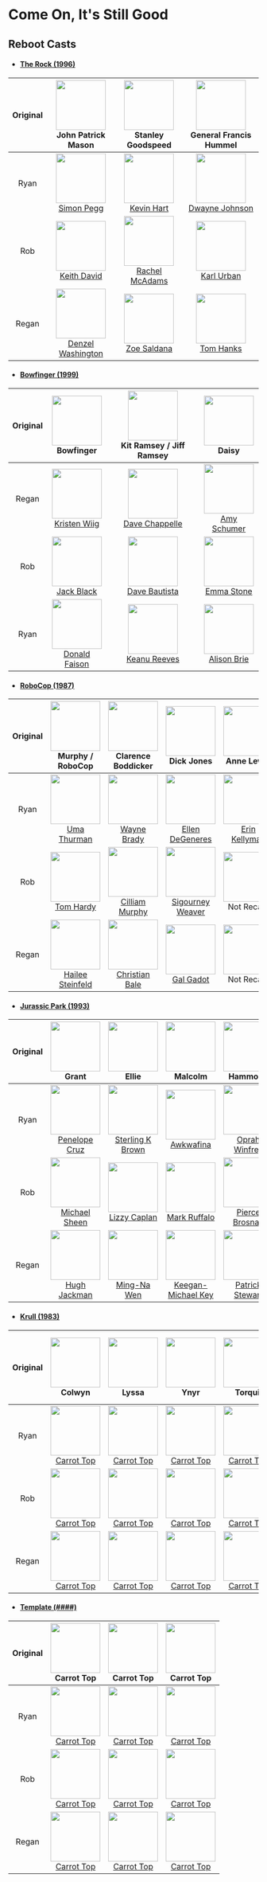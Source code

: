 # Come On, It's Still Good

## Reboot Casts

* #### [The Rock (1996)](https://www.imdb.com/title/tt0117500/)

|Original|<img src="https://m.media-amazon.com/images/M/MV5BMTgwNDY5NzcxNV5BMl5BanBnXkFtZTYwMDU4NDc3._V1_UX100_CR0,0,100,100_AL_.jpg" width="100"><br>John Patrick Mason|<img src="https://m.media-amazon.com/images/M/MV5BMTYyNzYyMDg0OF5BMl5BanBnXkFtZTYwMjU4NDc3._V1_UX100_CR0,0,100,100_AL_.jpg" width="100"><br>Stanley Goodspeed|<img src="https://m.media-amazon.com/images/M/MV5BMjAyNzAzNjg1OV5BMl5BanBnXkFtZTYwNTU4NDc3._V1_UX100_CR0,0,100,100_AL_.jpg" width="100"><br>General Francis Hummel|
|:--:|:--:|:--:|:--:|
|Ryan|<img src="https://m.media-amazon.com/images/M/MV5BNzMwODE1NjA3OV5BMl5BanBnXkFtZTgwNTY5MzM2OTE@._V1_UX214_CR0,0,214,317_AL_.jpg" width="100"><br>[Simon Pegg](https://www.imdb.com/name/nm0670408/)|<img src="https://m.media-amazon.com/images/M/MV5BMTY4OTAxMjkxN15BMl5BanBnXkFtZTgwODg5MzYyMTE@._V1_SY1000_CR0,0,665,1000_AL_.jpg" width="100"><br>[Kevin Hart](https://www.imdb.com/name/nm0366389/)|<img src="https://m.media-amazon.com/images/M/MV5BMTkyNDQ3NzAxM15BMl5BanBnXkFtZTgwODIwMTQ0NTE@._V1_UX214_CR0,0,214,317_AL_.jpg" width="100"><br>[Dwayne Johnson](https://www.imdb.com/name/nm0425005/)|
|Rob|<img src="https://m.media-amazon.com/images/M/MV5BMTI5OTU4ODI1MF5BMl5BanBnXkFtZTcwMjU1NjkyNA@@._V1_UY317_CR19,0,214,317_AL_.jpg" width="100"><br>[Keith David](https://www.imdb.com/name/nm0202966/)|<img src="https://m.media-amazon.com/images/M/MV5BMTY5ODcxMDU4NV5BMl5BanBnXkFtZTcwMjAzNjQyNQ@@._V1_UY317_CR2,0,214,317_AL_.jpg" width="100"><br>[Rachel McAdams](https://www.imdb.com/name/nm1046097/)|<img src="https://m.media-amazon.com/images/M/MV5BMTU2Njg3MDgyN15BMl5BanBnXkFtZTcwNjgyNTA4Mg@@._V1_UY317_CR5,0,214,317_AL_.jpg" width="100"><br>[Karl Urban](https://www.imdb.com/name/nm0881631/)|
|Regan|<img src="https://m.media-amazon.com/images/M/MV5BMjE5NDU2Mzc3MV5BMl5BanBnXkFtZTcwNjAwNTE5OQ@@._V1_UY317_CR12,0,214,317_AL_.jpg" width="100"><br>[Denzel Washington](https://www.imdb.com/name/nm0000243/)|<img src="https://m.media-amazon.com/images/M/MV5BMTM2MjIwOTc0Nl5BMl5BanBnXkFtZTcwNzQ5ODM1Mw@@._V1_UX214_CR0,0,214,317_AL_.jpg" width="100"><br>[Zoe Saldana](https://www.imdb.com/name/nm0757855/)|<img src="https://m.media-amazon.com/images/M/MV5BMTQ2MjMwNDA3Nl5BMl5BanBnXkFtZTcwMTA2NDY3NQ@@._V1_UY317_CR2,0,214,317_AL_.jpg" width="100"><br>[Tom Hanks](https://www.imdb.com/name/nm0000158/)|

* #### [Bowfinger (1999)](https://www.imdb.com/title/tt0131325/)

|Original|<img src="https://m.media-amazon.com/images/M/MV5BMTY0MTIyOTkyMF5BMl5BanBnXkFtZTYwNzE0Mjg0._V1_.jpg" width="100"><br>Bowfinger|<img src="https://m.media-amazon.com/images/M/MV5BMjA4OTczOTQ4MF5BMl5BanBnXkFtZTYwNTQxMTI1._V1_.jpg" width="100"><br>Kit Ramsey / Jiff Ramsey|<img src="https://m.media-amazon.com/images/M/MV5BMTk3Mjk2Mjg1Ml5BMl5BanBnXkFtZTYwOTExMTI1._V1_.jpg" width="100"><br>Daisy|
|:--:|:--:|:--:|:--:|
|Regan|<img src="https://m.media-amazon.com/images/M/MV5BMTg5MTA0MDA5NF5BMl5BanBnXkFtZTgwODMyMjA1NzE@._V1_UY317_CR1,0,214,317_AL_.jpg" width="100"><br>[Kristen Wiig](https://www.imdb.com/name/nm1325419/)|<img src="https://m.media-amazon.com/images/M/MV5BOTIyMjgzMjczNV5BMl5BanBnXkFtZTYwNjM4NzUz._V1_UY317_CR5,0,214,317_AL_.jpg" width="100"><br>[Dave Chappelle](https://www.imdb.com/name/nm0152638/)|<img src="https://m.media-amazon.com/images/M/MV5BOTQ3MDc1MTI2Nl5BMl5BanBnXkFtZTcwMzYxMDgzOQ@@._V1_UY317_CR37,0,214,317_AL_.jpg" width="100"><br>[Amy Schumer](https://www.imdb.com/name/nm2154960/)|
|Rob|<img src="https://m.media-amazon.com/images/M/MV5BYTFiMWNlNmItMDRiYy00NzA4LWE5YjItZmViNWQ2NzhhOWZlXkEyXkFqcGdeQXVyMTA2Mjc5ODMy._V1_UY317_CR16,0,214,317_AL_.jpg" width="100"><br>[Jack Black](https://www.imdb.com/name/nm0085312/)|<img src="https://m.media-amazon.com/images/M/MV5BMTUzOTMxMjM2Ml5BMl5BanBnXkFtZTcwOTEyMTA1Nw@@._V1_SY1000_CR0,0,666,1000_AL_.jpg" width="100"><br>[Dave Bautista](https://www.imdb.com/name/nm1176985/)|<img src="https://m.media-amazon.com/images/M/MV5BMjI4NjM1NDkyN15BMl5BanBnXkFtZTgwODgyNTY1MjE@._V1_UX214_CR0,0,214,317_AL_.jpg" width="100"><br>[Emma Stone](https://www.imdb.com/name/nm1297015/)|
|Ryan|<img src="https://m.media-amazon.com/images/M/MV5BMTQ1NDQ2MzA2NV5BMl5BanBnXkFtZTcwODQ0MzUwNA@@._V1_UY317_CR9,0,214,317_AL_.jpg" width="100"><br>[Donald Faison](https://www.imdb.com/name/nm0265668/)|<img src="https://m.media-amazon.com/images/M/MV5BNjUxNDcwMTg4Ml5BMl5BanBnXkFtZTcwMjU4NDYyOA@@._V1_UY317_CR15,0,214,317_AL_.jpg" width="100"><br>[Keanu Reeves](https://www.imdb.com/name/nm0000206/)|<img src="https://m.media-amazon.com/images/M/MV5BMjJkNDg5ZDctM2RlZS00NjFmLTkxZjktMWE5NGQzMDg4NDFhXkEyXkFqcGdeQXVyMTMwMDM1OTQ@._V1_UY317_CR8,0,214,317_AL_.jpg" width="100"><br>[Alison Brie](https://www.imdb.com/name/nm1555340/)|

* #### [RoboCop (1987)](https://www.imdb.com/title/tt0093870/)

|Original|<img src="https://m.media-amazon.com/images/M/MV5BMjA5MjcwOTAyOV5BMl5BanBnXkFtZTYwMjU3MzI3._V1_.jpg" width="100"><br>Murphy / RoboCop|<img src="https://m.media-amazon.com/images/M/MV5BMTMwODE3MDk3OF5BMl5BanBnXkFtZTcwMzMwODU2NA@@._V1_SY1000_CR0,0,671,1000_AL_.jpg" width="100"><br>Clarence Boddicker|<img src="https://i.imgur.com/r9lrSl7.jpg" width="100"><br>Dick Jones|<img src="https://m.media-amazon.com/images/M/MV5BMTc5OTc3OTI4OF5BMl5BanBnXkFtZTYwODU3MzI3._V1_.jpg" width="100"><br>Anne Lewis|<img src="https://i.imgur.com/QCxp2by.jpg" width="100"><br>Bob Morton|
|:--:|:--:|:--:|:--:|:--:|:--:|
|Ryan|<img src="https://m.media-amazon.com/images/M/MV5BMjMxNzk1MTQyMl5BMl5BanBnXkFtZTgwMDIzMDEyMTE@._V1_SY1000_CR0,0,665,1000_AL_.jpg" width="100"><br>[Uma Thurman](https://www.imdb.com/name/nm0000235/)|<img src="https://m.media-amazon.com/images/M/MV5BMTU0MzM1NjEyMl5BMl5BanBnXkFtZTcwMjExMDM2NQ@@._V1_SY1000_CR0,0,725,1000_AL_.jpg" width="100"><br>[Wayne Brady](https://www.imdb.com/name/nm0103750/)|<img src="https://m.media-amazon.com/images/M/MV5BNDAwMzAyNDEzMV5BMl5BanBnXkFtZTcwMDU3MTAxMw@@._V1_.jpg" width="100"><br>[Ellen DeGeneres](https://www.imdb.com/name/nm0001122/)|<img src="https://m.media-amazon.com/images/M/MV5BMTcwMzAxMTgwOF5BMl5BanBnXkFtZTgwMzEyOTA2NTM@._V1_SY1000_CR0,0,862,1000_AL_.jpg" width="100"><br>[Erin Kellyman](https://www.imdb.com/name/nm7210986/)|<img src="https://m.media-amazon.com/images/M/MV5BNzg0MzA4MTY5M15BMl5BanBnXkFtZTcwODg2MTIwOQ@@._V1_SY1000_CR0,0,688,1000_AL_.jpg" width="100"><br>[Jon Hamm](https://www.imdb.com/name/nm0358316/)|
|Rob|<img src="https://m.media-amazon.com/images/M/MV5BMTQ3ODEyNjA4Nl5BMl5BanBnXkFtZTgwMTE4ODMyMjE@._V1_SY1000_CR0,0,666,1000_AL_.jpg" width="100"><br>[Tom Hardy](https://www.imdb.com/name/nm0362766/)|<img src="https://m.media-amazon.com/images/M/MV5BMTUzMjg1NzIyOV5BMl5BanBnXkFtZTYwMzg2Mjgy._V1_.jpg" width="100"><br>[Cilliam Murphy](https://www.imdb.com/name/nm0614165/)|<img src="https://m.media-amazon.com/images/M/MV5BMTk1MTcyNTE3OV5BMl5BanBnXkFtZTcwMTA0MTMyMw@@._V1_.jpg" width="100"><br>[Sigourney Weaver](https://www.imdb.com/name/nm0000244/)|<img src="https://i.imgur.com/EZYs7EI.jpg" width="100"><br>Not Recast|<img src="https://i.imgur.com/EZYs7EI.jpg" width="100"><br>Not Recast|
|Regan|<img src="https://m.media-amazon.com/images/M/MV5BMGFmZDVhZDUtZWIyNC00NzBjLTg0ZGEtY2FhMjJlZWJhZjBlXkEyXkFqcGdeQXVyMTcwNzE4OTI@._V1_SY1000_SX1000_AL_.jpg" width="100"><br>[Hailee Steinfeld](https://www.imdb.com/name/nm2794962/)|<img src="https://m.media-amazon.com/images/M/MV5BMTkxMzk4MjQ4MF5BMl5BanBnXkFtZTcwMzExODQxOA@@._V1_SY1000_CR0,0,665,1000_AL_.jpg" width="100"><br>[Christian Bale](https://www.imdb.com/name/nm0000288/)|<img src="https://m.media-amazon.com/images/M/MV5BMjUzZTJmZDItODRjYS00ZGRhLTg2NWQtOGE0YjJhNWVlMjNjXkEyXkFqcGdeQXVyMTg4NDI0NDM@._V1_.jpg" width="100"><br>[Gal Gadot](https://www.imdb.com/name/nm2933757/)|<img src="https://i.imgur.com/EZYs7EI.jpg" width="100"><br>Not Recast|<img src="https://i.imgur.com/EZYs7EI.jpg" width="100"><br>Not Recast|

* #### [Jurassic Park (1993)](https://www.imdb.com/title/tt0107290/)

|Original|<img src="https://m.media-amazon.com/images/M/MV5BMjUyMTU0MzA0MF5BMl5BanBnXkFtZTgwNTA4MTQ4NjM@._V1_SY1000_CR0,0,666,1000_AL_.jpg" width="100"><br>Grant|<img src="https://m.media-amazon.com/images/M/MV5BMjI3NzY0MDQxMF5BMl5BanBnXkFtZTcwNzMwMzcyNw@@._V1_SY1000_CR0,0,666,1000_AL_.jpg" width="100"><br>Ellie|<img src="https://m.media-amazon.com/images/M/MV5BY2ViNDIwNmUtZGQ5Ni00MDYxLWI5YTktNWU1NGRlYWQ1ZDg0XkEyXkFqcGdeQXVyOTAyMDgxODQ@._V1_.jpg" width="100"><br>Malcolm|<img src="https://m.media-amazon.com/images/M/MV5BMTkwMDQzMTAwN15BMl5BanBnXkFtZTcwNTI4NTgwMw@@._V1_SY1000_CR0,0,981,1000_AL_.jpg" width="100"><br>Hammond|
|:--:|:--:|:--:|:--:|:--:|
|Ryan|<img src="https://m.media-amazon.com/images/M/MV5BMTM0Mzc1MTc2OF5BMl5BanBnXkFtZTcwMzE4MzQxMw@@._V1_.jpg" width="100"><br>[Penelope Cruz](https://www.imdb.com/name/nm0004851/)|<img src="https://m.media-amazon.com/images/M/MV5BZmEzNmExM2ItNzg5Zi00NGRjLWI1NTEtMmQ5MGMwNjFlNWFhL2ltYWdlXkEyXkFqcGdeQXVyMTM0MzI5Nzc@._V1_SY1000_CR0,0,666,1000_AL_.jpg" width="100"><br>[Sterling K Brown](https://www.imdb.com/name/nm1250791/)|<img src="https://m.media-amazon.com/images/M/MV5BMTU0NTUwNjkyN15BMl5BanBnXkFtZTgwMjM0NzEzMTI@._V1_SY1000_CR0,0,719,1000_AL_.jpg" width="100"><br>[Awkwafina](https://www.imdb.com/name/nm5377144/)|<img src="https://m.media-amazon.com/images/M/MV5BMTgzODE3MzYxNF5BMl5BanBnXkFtZTYwMzEyNjc4._V1_.jpg" width="100"><br>[Oprah Winfrey](https://www.imdb.com/name/nm0001856/)|
|Rob|<img src="https://m.media-amazon.com/images/M/MV5BMTg0MjI4NjY2M15BMl5BanBnXkFtZTcwOTgwNjQzMg@@._V1_.jpg" width="100"><br>[Michael Sheen](https://www.imdb.com/name/nm0790688/)|<img src="https://m.media-amazon.com/images/M/MV5BMjA1MDgxNDU0Nl5BMl5BanBnXkFtZTgwNjk4NTgwMTE@._V1_SY1000_CR0,0,798,1000_AL_.jpg" width="100"><br>[Lizzy Caplan](https://www.imdb.com/name/nm0135221/)|<img src="https://m.media-amazon.com/images/M/MV5BNDQyNzMzZTMtYjlkNS00YzFhLWFhMTctY2M4YmQ1NmRhODBkXkEyXkFqcGdeQXVyNjcyNzgyOTE@._V1_.jpg" width="100"><br>[Mark Ruffalo](https://www.imdb.com/name/nm0749263/)|<img src="https://m.media-amazon.com/images/M/MV5BMTMwMjMxNzM4OV5BMl5BanBnXkFtZTcwNDM5NzkxMw@@._V1_.jpg" width="100"><br>[Pierce Brosnan](https://www.imdb.com/name/nm0000112/)|
|Regan|<img src="https://m.media-amazon.com/images/M/MV5BNDExMzIzNjk3Nl5BMl5BanBnXkFtZTcwOTE4NDU5OA@@._V1_SY1000_CR0,0,665,1000_AL_.jpg" width="100"><br>[Hugh Jackman](https://www.imdb.com/name/nm0413168/)|<img src="https://m.media-amazon.com/images/M/MV5BMTIyNjUwNTk3OV5BMl5BanBnXkFtZTcwOTE4NTMzMQ@@._V1_.jpg" width="100"><br>[Ming-Na Wen](https://www.imdb.com/name/nm0001840/)|<img src="https://m.media-amazon.com/images/M/MV5BZmI1MDdjZTAtMzBiMy00M2Q2LTk5YjAtOWJkMGYwODE2OGViXkEyXkFqcGdeQXVyNzMxMTU2Mg@@._V1_.jpg" width="100"><br>[Keegan-Michael Key](https://www.imdb.com/name/nm1221047/)|<img src="https://m.media-amazon.com/images/M/MV5BMTc0MzU5ODQ5OF5BMl5BanBnXkFtZTYwODIwODk1._V1_.jpg" width="100"><br>[Patrick Stewart](https://www.imdb.com/name/nm0001772/)|

* #### [Krull (1983)](https://www.imdb.com/title/tt0085811/)

|Original|<img src="https://i.imgur.com/QeMKUCY.jpg" width="100"><br>Colwyn|<img src="https://m.media-amazon.com/images/M/MV5BNTBlOTVlMjItOGYwOS00NjVjLWE4OGEtOTA0MTYzM2MzMWQ1XkEyXkFqcGdeQXVyNTk5NzQ5Ng@@._V1_UX1000_.jpg" width="100"><br>Lyssa|<img src="https://i.imgur.com/utc8Wgg.jpg" width="100"><br>Ynyr|<img src="https://i.imgur.com/jedDwsA.jpg" width="100"><br>Torquil|<img src="https://i.imgur.com/bfuIB9o.png" width="100"><br>Ergo|<img src="https://m.media-amazon.com/images/M/MV5BNjM2OGE5NmItMTU5Mi00OTBhLTk1N2YtYzViZjRhMzBhMTRkXkEyXkFqcGdeQXVyMjUyNDk2ODc@._V1_UX1000_.jpg" width="100"><br>Rell the Cyclops|
|:--:|:--:|:--:|:--:|:--:|:--:|:--:|
|Ryan|<img src="https://m.media-amazon.com/images/M/MV5BMjA3MTIwMjY1Nl5BMl5BanBnXkFtZTYwMjkyNzk0._V1_UX214_CR0,0,214,317_AL_.jpg" width="100"><br>[Carrot Top](https://www.imdb.com/name/nm0005488/)|<img src="https://m.media-amazon.com/images/M/MV5BMjA3MTIwMjY1Nl5BMl5BanBnXkFtZTYwMjkyNzk0._V1_UX214_CR0,0,214,317_AL_.jpg" width="100"><br>[Carrot Top](https://www.imdb.com/name/nm0005488/)|<img src="https://m.media-amazon.com/images/M/MV5BMjA3MTIwMjY1Nl5BMl5BanBnXkFtZTYwMjkyNzk0._V1_UX214_CR0,0,214,317_AL_.jpg" width="100"><br>[Carrot Top](https://www.imdb.com/name/nm0005488/)|<img src="https://m.media-amazon.com/images/M/MV5BMjA3MTIwMjY1Nl5BMl5BanBnXkFtZTYwMjkyNzk0._V1_UX214_CR0,0,214,317_AL_.jpg" width="100"><br>[Carrot Top](https://www.imdb.com/name/nm0005488/)|<img src="https://m.media-amazon.com/images/M/MV5BMjA3MTIwMjY1Nl5BMl5BanBnXkFtZTYwMjkyNzk0._V1_UX214_CR0,0,214,317_AL_.jpg" width="100"><br>[Carrot Top](https://www.imdb.com/name/nm0005488/)|<img src="https://m.media-amazon.com/images/M/MV5BMjA3MTIwMjY1Nl5BMl5BanBnXkFtZTYwMjkyNzk0._V1_UX214_CR0,0,214,317_AL_.jpg" width="100"><br>[Carrot Top](https://www.imdb.com/name/nm0005488/)|
|Rob|<img src="https://m.media-amazon.com/images/M/MV5BMjA3MTIwMjY1Nl5BMl5BanBnXkFtZTYwMjkyNzk0._V1_UX214_CR0,0,214,317_AL_.jpg" width="100"><br>[Carrot Top](https://www.imdb.com/name/nm0005488/)|<img src="https://m.media-amazon.com/images/M/MV5BMjA3MTIwMjY1Nl5BMl5BanBnXkFtZTYwMjkyNzk0._V1_UX214_CR0,0,214,317_AL_.jpg" width="100"><br>[Carrot Top](https://www.imdb.com/name/nm0005488/)|<img src="https://m.media-amazon.com/images/M/MV5BMjA3MTIwMjY1Nl5BMl5BanBnXkFtZTYwMjkyNzk0._V1_UX214_CR0,0,214,317_AL_.jpg" width="100"><br>[Carrot Top](https://www.imdb.com/name/nm0005488/)|<img src="https://m.media-amazon.com/images/M/MV5BMjA3MTIwMjY1Nl5BMl5BanBnXkFtZTYwMjkyNzk0._V1_UX214_CR0,0,214,317_AL_.jpg" width="100"><br>[Carrot Top](https://www.imdb.com/name/nm0005488/)|<img src="https://m.media-amazon.com/images/M/MV5BMjA3MTIwMjY1Nl5BMl5BanBnXkFtZTYwMjkyNzk0._V1_UX214_CR0,0,214,317_AL_.jpg" width="100"><br>[Carrot Top](https://www.imdb.com/name/nm0005488/)|<img src="https://m.media-amazon.com/images/M/MV5BMjA3MTIwMjY1Nl5BMl5BanBnXkFtZTYwMjkyNzk0._V1_UX214_CR0,0,214,317_AL_.jpg" width="100"><br>[Carrot Top](https://www.imdb.com/name/nm0005488/)|
|Regan|<img src="https://m.media-amazon.com/images/M/MV5BMjA3MTIwMjY1Nl5BMl5BanBnXkFtZTYwMjkyNzk0._V1_UX214_CR0,0,214,317_AL_.jpg" width="100"><br>[Carrot Top](https://www.imdb.com/name/nm0005488/)|<img src="https://m.media-amazon.com/images/M/MV5BMjA3MTIwMjY1Nl5BMl5BanBnXkFtZTYwMjkyNzk0._V1_UX214_CR0,0,214,317_AL_.jpg" width="100"><br>[Carrot Top](https://www.imdb.com/name/nm0005488/)|<img src="https://m.media-amazon.com/images/M/MV5BMjA3MTIwMjY1Nl5BMl5BanBnXkFtZTYwMjkyNzk0._V1_UX214_CR0,0,214,317_AL_.jpg" width="100"><br>[Carrot Top](https://www.imdb.com/name/nm0005488/)|<img src="https://m.media-amazon.com/images/M/MV5BMjA3MTIwMjY1Nl5BMl5BanBnXkFtZTYwMjkyNzk0._V1_UX214_CR0,0,214,317_AL_.jpg" width="100"><br>[Carrot Top](https://www.imdb.com/name/nm0005488/)|<img src="https://m.media-amazon.com/images/M/MV5BMjA3MTIwMjY1Nl5BMl5BanBnXkFtZTYwMjkyNzk0._V1_UX214_CR0,0,214,317_AL_.jpg" width="100"><br>[Carrot Top](https://www.imdb.com/name/nm0005488/)|<img src="https://m.media-amazon.com/images/M/MV5BMjA3MTIwMjY1Nl5BMl5BanBnXkFtZTYwMjkyNzk0._V1_UX214_CR0,0,214,317_AL_.jpg" width="100"><br>[Carrot Top](https://www.imdb.com/name/nm0005488/)|

* #### [Template (####)](https://www.imdb.com/title/tt0118836/)

|Original|<img src="https://m.media-amazon.com/images/M/MV5BMjA3MTIwMjY1Nl5BMl5BanBnXkFtZTYwMjkyNzk0._V1_UX214_CR0,0,214,317_AL_.jpg" width="100"><br>Carrot Top|<img src="https://m.media-amazon.com/images/M/MV5BMjA3MTIwMjY1Nl5BMl5BanBnXkFtZTYwMjkyNzk0._V1_UX214_CR0,0,214,317_AL_.jpg" width="100"><br>Carrot Top|<img src="https://m.media-amazon.com/images/M/MV5BMjA3MTIwMjY1Nl5BMl5BanBnXkFtZTYwMjkyNzk0._V1_UX214_CR0,0,214,317_AL_.jpg" width="100"><br>Carrot Top|
|:--:|:--:|:--:|:--:|
|Ryan|<img src="https://m.media-amazon.com/images/M/MV5BMjA3MTIwMjY1Nl5BMl5BanBnXkFtZTYwMjkyNzk0._V1_UX214_CR0,0,214,317_AL_.jpg" width="100"><br>[Carrot Top](https://www.imdb.com/name/nm0005488/)|<img src="https://m.media-amazon.com/images/M/MV5BMjA3MTIwMjY1Nl5BMl5BanBnXkFtZTYwMjkyNzk0._V1_UX214_CR0,0,214,317_AL_.jpg" width="100"><br>[Carrot Top](https://www.imdb.com/name/nm0005488/)|<img src="https://m.media-amazon.com/images/M/MV5BMjA3MTIwMjY1Nl5BMl5BanBnXkFtZTYwMjkyNzk0._V1_UX214_CR0,0,214,317_AL_.jpg" width="100"><br>[Carrot Top](https://www.imdb.com/name/nm0005488/)|
|Rob|<img src="https://m.media-amazon.com/images/M/MV5BMjA3MTIwMjY1Nl5BMl5BanBnXkFtZTYwMjkyNzk0._V1_UX214_CR0,0,214,317_AL_.jpg" width="100"><br>[Carrot Top](https://www.imdb.com/name/nm0005488/)|<img src="https://m.media-amazon.com/images/M/MV5BMjA3MTIwMjY1Nl5BMl5BanBnXkFtZTYwMjkyNzk0._V1_UX214_CR0,0,214,317_AL_.jpg" width="100"><br>[Carrot Top](https://www.imdb.com/name/nm0005488/)|<img src="https://m.media-amazon.com/images/M/MV5BMjA3MTIwMjY1Nl5BMl5BanBnXkFtZTYwMjkyNzk0._V1_UX214_CR0,0,214,317_AL_.jpg" width="100"><br>[Carrot Top](https://www.imdb.com/name/nm0005488/)|
|Regan|<img src="https://m.media-amazon.com/images/M/MV5BMjA3MTIwMjY1Nl5BMl5BanBnXkFtZTYwMjkyNzk0._V1_UX214_CR0,0,214,317_AL_.jpg" width="100"><br>[Carrot Top](https://www.imdb.com/name/nm0005488/)|<img src="https://m.media-amazon.com/images/M/MV5BMjA3MTIwMjY1Nl5BMl5BanBnXkFtZTYwMjkyNzk0._V1_UX214_CR0,0,214,317_AL_.jpg" width="100"><br>[Carrot Top](https://www.imdb.com/name/nm0005488/)|<img src="https://m.media-amazon.com/images/M/MV5BMjA3MTIwMjY1Nl5BMl5BanBnXkFtZTYwMjkyNzk0._V1_UX214_CR0,0,214,317_AL_.jpg" width="100"><br>[Carrot Top](https://www.imdb.com/name/nm0005488/)|
